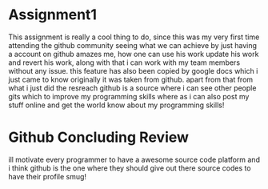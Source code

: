 # Assignment1
This assignment is really a cool thing to do, since this was my very first time attending the github community seeing what we can achieve by just having a account on github amazes me, how one can use his work update his work and revert his work, along with that i can work with my team members without any issue. this feature has also been copied by google docs which i just came to know originally it was taken from github. apart from that from what i just did the resreach github is a source where i can see other people gits which to improve my programming skills where as i can also post my stuff online and get the world know about my programming skills!
# Github Concluding Review
ill motivate every programmer to have a awesome source code platform and i think github is the one where they should give out there source codes to have their profile smug!
